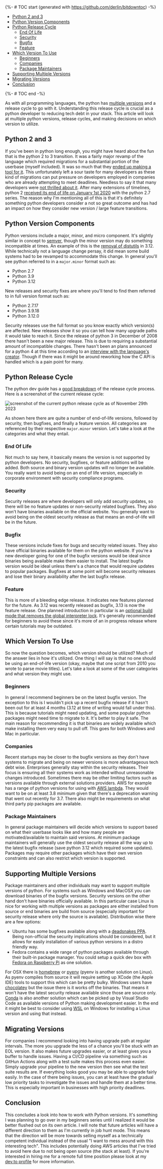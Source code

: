 {%- # TOC start (generated with https://github.com/derlin/bitdowntoc) -%}

- [Python 2 and 3](#python-2-and-3)
- [Python Version Components](#python-version-components)
- [Python Release Cycle](#python-release-cycle)
   * [End Of Life](#end-of-life)
   * [Security](#security)
   * [Bugfix](#bugfix)
   * [Feature](#feature)
- [Which Version To Use](#which-version-to-use)
   * [Beginners](#beginners)
   * [Companies](#companies)
   * [Package Maintainers](#package-maintainers)
- [Supporting Multiple Versions](#supporting-multiple-versions)
- [Migrating Versions](#migrating-versions)
- [Conclusion](#conclusion)

{%- # TOC end -%}

As with all programming languages, the python has [multiple versions](https://www.python.org/doc/versions/) and a release cycle to go with it. Understanding this release cycle is crucial as a python developer to reducing tech debt in your stack. This article will look at multiple python versions, release cycles, and making decisions on which version to utilize.

## Python 2 and 3

If you've been in python long enough, you might have heard about the fun that is the python 2 to 3 transition. It was a fairly major revamp of the language which required migrations for a substantial portion of the userbase (myself included). It was so much that they [ended up making a tool for it](https://docs.python.org/3/library/2to3.html). This unfortunately left a sour taste for many developers as these kind of migrations can put pressure on developers employed in companies who are already attempting to meet deadlines. Needless to say it that many developers were [not thrilled about it](https://lwn.net/Articles/843660/). After many extensions of timelines, python 2 [received its end of life on January 1st 2020](https://www.python.org/doc/sunset-python-2/) with the python 2.7 series. The reason why I'm mentioning all of this is that it's definitely something python developers consider a not so great outcome and has had an impact on how they consider new version / large feature transitions.

## Python Version Components

Python versions include a major, minor, and micro component. It's slightly similar in concept to [semver](https://semver.org/), though the minor version may do something incompatible at times. An example of this is the [removal of distutils](https://peps.python.org/pep-0632/) in 3.12. While technically not a language change persay, it did mean some build systems had to be revamped to accommodate this change. In general you'll see python referred to in a `major.minor` format such as:

- Python 2.7
- Python 3.9
- Python 3.12

New releases and security fixes are where you'll tend to find them referred to in full version format such as:

- Python 2.7.17
- Python 3.9.18
- Python 3.12.0

Security releases use the full format so you know exactly which version(s) are affected. New releases show it so you can tell how many upgrade paths it would take to reach it. Since the release of python 3 in December of 2008 there hasn't been a new major release. This is due to requiring a substantial amount of incompatible changes. There hasn't been an plans announced for a python 4 at this time according to an [interview with the language's creator](https://www.youtube.com/watch?v=aYbNh3NS7jA). Though if there was it might be around reworking how the C API is handled which is a pain point for many.

## Python Release Cycle

The python dev guide has a [good breakdown](https://devguide.python.org/versions/) of the release cycle process. Here is a screenshot of the current release cycle:

![screenshot of the current python release cycle as of November 29th 2023](images/python_versions.png)

As shown here there are quite a number of end-of-life versions, followed by security, then bugfixes, and finally a feature version. All categories are referenced by their respective `major.minor` version. Let's take a look at the categories and what they entail.

### End Of Life

Not much to say here, it basically means the version is not supported by python developers. No security, bugfixes, or feature additions will be added. Both source and binary version updates will no longer be available. You really want to avoid being on an end of life version, especially in corporate environment with security compliance programs.

### Security

Security releases are where developers will only add security updates, so there will be no feature updates or non-security related bugfixes. They also won't have binaries available on the official website. You generally want to avoid being on the oldest security release as that means an end-of-life will be in the future.

### Bugfix

These versions include fixes for bugs and security related issues. They also have official binaries available for them on the python website. If you're a new developer going for one of the bugfix versions would be ideal since binaries being available make them easier to install. The latest bugfix version would be ideal unless there's a chance that would require updates to popular packages. Bugfixes at some point will become security releases and lose their binary availability after the last bugfix release.

### Feature

This is more of a bleeding edge release. It indicates new features planned for the future. As 3.12 was recently released as bugfix, 3.13 is now the feature release. One planned introduction in particular is an [optional build mode that removes the global interpreter lock](https://discuss.python.org/t/a-steering-council-notice-about-pep-703-making-the-global-interpreter-lock-optional-in-cpython/30474). It's generally recommended for beginners to avoid these since it's more of an in progress release where certain tutorials may be outdated.

## Which Version To Use

So now the question becomes, which version should be utilized? Much of the answer lies in how it's utilized. One thing I will say is that no one should be using an end-of-life version (okay, maybe that one script from 2010 you wrote to parse movie titles). Let's take a look at some of the user categories and what version they might use.

### Beginners

In general I recommend beginners be on the latest bugfix version. The exception to this is I wouldn't pick up a recent bugfix release if it hasn't been out for at least 4 months (3.12 at time of writing would fall under this). This is because tutorials might need updating, and some popular python packages might need time to migrate to it. It's better to play it safe. The main reason for recommending it is that binaries are widely available which make installing them very easy to pull off. This goes for both Windows and Mac in particular.

### Companies

Recent startups may be closer to the bugfix versions as they don't have systems to migrate and being on newer versions is more advantageous tech debt wise. Enterprises generally stay within the security releases. Their focus is ensuring all their systems work as intended without unreasonable changes introduced. Sometimes there may be other limiting factors such as versions available through external solutions providers. AWS for example has a range of python versions for using with [AWS lambda](https://docs.aws.amazon.com/lambda/latest/dg/lambda-runtimes.html). They would want to be on at least 3.8 minimum given that there's a deprecation warning that went out recently for 3.7. There also might be requirements on what third party pip packages are available.

### Package Maintainers

In general package maintainers will decide which versions to support based on what their userbase looks like and how many people are motivated/available to maintain said versions. At minimum package maintainers will generally use the oldest security release all the way up to the latest bugfix release (save python 3.12 which required some updates). Packages may require other packages which have their own version constraints and can also restrict which version is supported.

## Supporting Multiple Versions

Package maintainers and other individuals may want to support multiple versions of python. For systems such as Windows and MacOSX you can download binaries of the bugfix versions. Security versions on the other hand don't have binaries officially available. In this particular case Linux is nice for working with multiple versions as packages are either installed from source or end binaries are build from source (especially important for security release where only the source is available). Distribution wise there are a few options:

- Ubuntu has some bugfixes available along with a [deadsnakes PPA](https://launchpad.net/~deadsnakes/+archive/ubuntu/ppa). Being non-official the security implications should be considered, but it allows for easily installation of various python versions in a distro friendly way.
- Fedora contains a wide range of python packages available through their built-in package manager. You could setup a quick dev box with [Fedora on Raspberry Pi](https://docs.fedoraproject.org/en-US/quick-docs/raspberry-pi/) as one solution.

For OSX there is [homebrew](https://brew.sh/) or [pyenv](https://github.com/pyenv/pyenv) (pyenv is another solution on Linux). As pyenv compiles from source it will require setting up XCode (the Apple IDE) tools to support this which can be pretty bulky. Windows users have [chocolatey](https://chocolatey.org/) but the issue there is it works off the binaries. That means it won't have the latest security release available since those are source only. [Conda](https://docs.conda.io/projects/conda/en/latest/user-guide/install/windows.html) is also another solution which can be picked up by Visual Studio Code as available versions of Python making development easier. In the end it might be best to consider using [WSL](https://learn.microsoft.com/en-us/windows/wsl/install) on Windows for installing a Linux version and using that instead.

## Migrating Versions

For companies I recommend looking into having upgrade path at regular intervals. The more you upgrade the less of a chance you'll be stuck with an EOL version. It also makes future upgrades easier, or at least gives you a buffer to handle issues. Having a CI/CD pipeline via something such as GitHun Actions along with a test suite makes this process even easier. Simply upgrade your pipeline to the new version then see what the test suite results are. If everything looks good you may be able to upgrade fairly easily. In the case of there being issues, you can at least have the gradual low priority tasks to investigate the issues and handle them at a better time. This is especially important in businesses with high priority deadlines.

## Conclusion

This concludes a look into how to work with Python versions. It's something I was planning to go over in my beginners series until I realized it would be better flushed out on its own article. I will note that future articles will have a different direction to them as I'm currently in job hunt mode. This means that the direction will be more towards selling myself as a technically competent individual instead of the usual "I want to mess around with this interesting tech". This includes potentially doing AWS articles that I've tried to avoid here due to not being open source (the stack at least). If you're interested in hiring me for a remote full time position please look at my [dev.to profile](https://dev.to/cwprogram) for more information.
